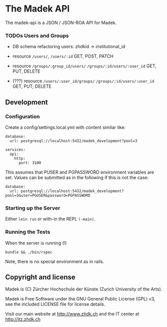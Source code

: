 # The Madek API

The madek-api is a JSON / JSON-ROA API for Madek.


### TODOs Users and Groups

* DB schema refactoring users: zhdkid -> institutional_id

* resource `/users/`, `/users/:id` GET, POST, PATCH

* resource `/groups/:group_id/users/`  `/groups/:id/users/:user_id` GET, PUT, DELETE
* (???) resource `/users/:user_id/groups/`  `/groups/:id/users/:user_id` GET, PUT, DELETE



## Development

### Configuration

Create a config/settings.local.yml with content similar like:

    database:
      url: postgresql://localhost:5432/madek_development?pool=3

    services:
      api:
        http:
          port: 3100

This assumes that PUSER and PGPASSWORD environment variables are set. Values
can be submitted as in the following if this is not the case:

    database:
      url: postgresql://localhost:5432/madek_development?pool=3&user=PGUSER&password=PGPASSWORD

### Starting up the Server

Either `lein run` or with-in the REPL  `(-main)`.

### Running the Tests

When the server is running (!)

    bundle && ./bin/rspec

Note, there is no special environment as in rails.

## Copyright and license

Madek is (C) Zürcher Hochschule der Künste (Zurich University of the Arts).

Madek is Free Software under the GNU General Public License (GPL) v3, see the included LICENSE file for license details.

Visit our main website at http://www.zhdk.ch and the IT center
at http://itz.zhdk.ch